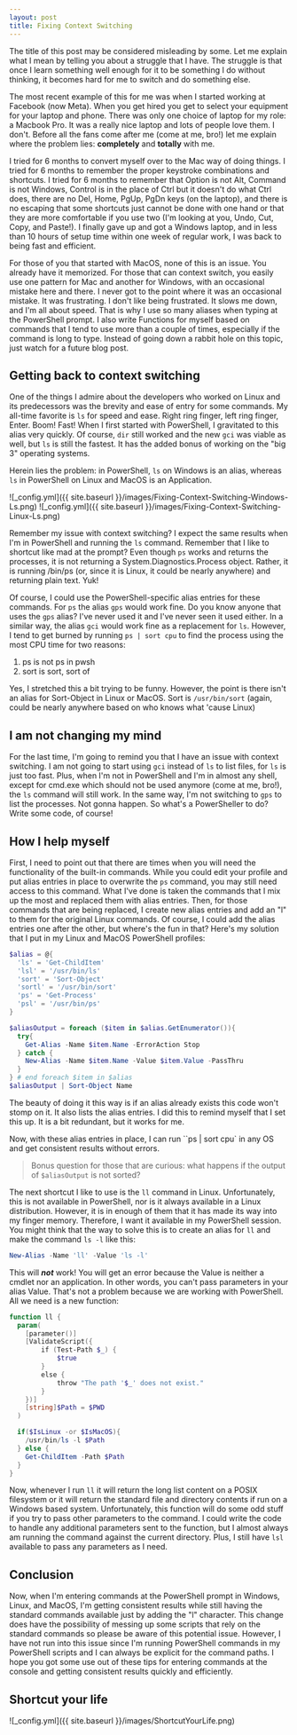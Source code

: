 ```yaml
---
layout: post
title: Fixing Context Switching
---
```


The title of this post may be considered misleading by some.
Let me explain what I mean by telling you about a struggle that I have.
The struggle is that once I learn something well enough for it to be something I
do without thinking, it becomes hard for me to switch and do something else.

The most recent example of this for me was when I started working at Facebook
(now Meta).
When you get hired you get to select your equipment for your laptop and phone.
There was only one choice of laptop for my role: a Macbook Pro.
It was a really nice laptop and lots of people love them.
I don't.
Before all the fans come after me (come at me, bro!) let me explain where the
problem lies:
**completely** and **totally** with me.

I tried for 6 months to convert myself over to the Mac way of doing things.
I tried for 6 months to remember the proper keystroke combinations and shortcuts.
I tried for 6 months to remember that Option is not Alt, Command is not Windows,
Control is in the place of Ctrl but it doesn't do what Ctrl does,
there are no Del, Home, PgUp, PgDn keys (on the laptop),
and there is no escaping that some shortcuts just cannot be done with one hand
or that they are more comfortable if you use two (I'm looking at you, Undo, Cut,
Copy, and Paste!).
I finally gave up and got a Windows laptop, and in less than 10 hours of setup
time within one week of regular work, I was back to being fast and efficient.

For those of you that started with MacOS, none of this is an issue.
You already have it memorized.
For those that can context switch, you easily use one pattern for Mac and another
for Windows, with an occasional mistake here and there.
I never got to the point where it was an occasional mistake.
It was frustrating.
I don't like being frustrated.
It slows me down, and I'm all about speed.
That is why I use so many aliases when typing at the PowerShell prompt.
I also write Functions for myself based on commands that I tend to use more than
a couple of times, especially if the command is long to type.
Instead of going down a rabbit hole on this topic, just watch for a future blog post.

## Getting back to context switching

One of the things I admire about the developers who worked on Linux and its predecessors
was the brevity and ease of entry for some commands.
My all-time favorite is `ls` for speed and ease.
Right ring finger, left ring finger, Enter.
Boom! Fast!
When I first started with PowerShell, I gravitated to this alias very quickly.
Of course, `dir` still worked and the new `gci` was viable as well, but `ls` is still the fastest.
It has the added bonus of working on the "big 3" operating systems.

Herein lies the problem: in PowerShell, `ls` on Windows is an alias,
whereas `ls` in PowerShell on Linux and MacOS is an Application.

![_config.yml]({{ site.baseurl }}/images/Fixing-Context-Switching-Windows-Ls.png)
![_config.yml]({{ site.baseurl }}/images/Fixing-Context-Switching-Linux-Ls.png)

Remember my issue with context switching?
I expect the same results when I'm in PowerShell and running the `ls` command.
Remember that I like to shortcut like mad at the prompt?
Even though `ps` works and returns the processes, it is not returning a
System.Diagnostics.Process object.
Rather, it is running /bin/ps (or, since it is Linux, it could be nearly anywhere)
and returning plain text. Yuk!

Of course, I could use the PowerShell-specific alias entries for these commands.
For `ps` the alias `gps` would work fine.
Do you know anyone that uses the `gps` alias?
I've never used it and I've never seen it used either.
In a similar way, the alias `gci` would work fine as a replacement for `ls`.
However, I tend to get burned by running `ps | sort cpu` to find the process
using the most CPU time for two reasons:

1. ps is not ps in pwsh
1. sort is sort, sort of

Yes, I stretched this a bit trying to be funny.
However, the point is there isn't an alias for Sort-Object in Linux or MacOS.
Sort is `/usr/bin/sort`
(again, could be nearly anywhere based on who knows what 'cause Linux)

## I am not changing my mind

For the last time, I'm going to remind you that I have an issue with context switching.
I am not going to start using `gci` instead of `ls` to list files,
for `ls` is just too fast.
Plus, when I'm not in PowerShell and I'm in almost any shell,
except for cmd.exe which should not be used anymore (come at me, bro!),
the `ls` command will still work.
In the same way, I'm not switching to `gps` to list the processes.
Not gonna happen.
So what's a PowerSheller to do?
Write some code, of course!

## How I help myself

First, I need to point out that there are times when you will need the functionality
of the built-in commands.
While you could edit your profile and put alias entries in place to overwrite the `ps`
command, you may still need access to this command.
What I've done is taken the commands that I mix up the most and replaced them
with alias entries.
Then, for those commands that are being replaced, I create new alias entries and
add an "l" to them for the original Linux commands.
Of course, I could add the alias entries one after the other,
but where's the fun in that?
Here's my solution that I put in my Linux and MacOS PowerShell profiles:

```powershell
$alias = @{
  'ls' = 'Get-ChildItem'
  'lsl' = '/usr/bin/ls'
  'sort' = 'Sort-Object'
  'sortl' = '/usr/bin/sort'
  'ps' = 'Get-Process'
  'psl' = '/usr/bin/ps'
}

$aliasOutput = foreach ($item in $alias.GetEnumerator()){
  try{
    Get-Alias -Name $item.Name -ErrorAction Stop
  } catch {
    New-Alias -Name $item.Name -Value $item.Value -PassThru
  }
} # end foreach $item in $alias
$aliasOutput | Sort-Object Name
```

The beauty of doing it this way is if an alias already exists this code won't
stomp on it.
It also lists the alias entries.
I did this to remind myself that I set this up.
It is a bit redundant, but it works for me.

Now, with these alias entries in place, I can run ``ps | sort cpu` in any OS and
get consistent results without errors.

> Bonus question for those that are curious: what happens if the output of
`$aliasOutput` is not sorted?

The next shortcut I like to use is the `ll` command in Linux.
Unfortunately, this is not available in PowerShell, nor is it always available
in a Linux distribution.
However, it is in enough of them that it has made its way into my finger memory.
Therefore, I want it available in my PowerShell session.
You might think that the way to solve this is to create an alias for `ll` and
make the command `ls -l` like this:

```powershell
New-Alias -Name 'll' -Value 'ls -l'
```

This will ***not*** work! You will get an error because the Value is neither a
cmdlet nor an application.
In other words, you can't pass parameters in your alias Value.
That's not a problem because we are working with PowerShell.
All we need is a new function:

```powershell
function ll {
  param(
    [parameter()]
    [ValidateScript({
        if (Test-Path $_) {
            $true
        }
        else {
            throw "The path '$_' does not exist."
        }
    })]
    [string]$Path = $PWD
  )

  if($IsLinux -or $IsMacOS){
    /usr/bin/ls -l $Path
  } else {
    Get-ChildItem -Path $Path
  }
}
```

Now, whenever I run `ll` it will return the long list content on a POSIX filesystem
or it will return the standard file and directory contents if run on a Windows based
system.
Unfortunately, this function will do some odd stuff if you try to pass other
parameters to the command.
I could write the code to handle any additional parameters sent to the function,
but I almost always am running the command against the current directory.
Plus, I still have `lsl` available to pass any parameters as I need.

## Conclusion

Now, when I'm entering commands at the PowerShell prompt in Windows, Linux, and
MacOS, I'm getting consistent results while still having the standard commands
available just by adding the "l" character.
This change does have the possibility of messing up some scripts that rely on the
standard commands so please be aware of this potential issue.
However, I have not run into this issue since I'm running PowerShell commands
in my PowerShell scripts and I can always be explicit for the command paths.
I hope you got some use out of these tips for entering commands at the console
and getting consistent results quickly and efficiently.

## Shortcut your life

![_config.yml]({{ site.baseurl }}/images/ShortcutYourLife.png)
